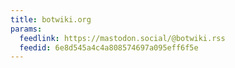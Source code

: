 ```yaml
---
title: botwiki.org
params:
  feedlink: https://mastodon.social/@botwiki.rss
  feedid: 6e8d545a4c4a808574697a095eff6f5e
---
```

